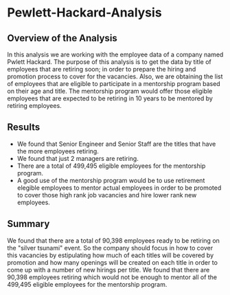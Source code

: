 # Pewlett-Hackard-Analysis

## Overview of the Analysis
  In this analysis we are working with the employee data of a company named Pwlett Hackard. The purpose of this analysis is to get the data by title of employees that are retiring soon; in order to prepare the hiring and promotion process to cover for the vacancies. Also, we are obtaining the list of employees that are eligible to participate in a mentorship program based on their age and title. The mentorship program would offer those eligible employees that are expected to be retiring in 10 years to be mentored by retiring employees.
 
## Results
  * We found that Senior Engineer and Senior Staff are the titles that have the more employees retiring.
  * We found that just 2 managers are retiring.
  * There are a total of 499,495 eligible employees for the mentorship program.
  * A good use of the mentorship program would be to use retirement elegible employees to mentor actual employees in order to be promoted to cover those high rank            job vacancies and hire lower rank new employees.
  
 ## Summary
  We found that there are a total of 90,398 employees ready to be retiring on the "silver tsunami" event. So the company should focus in how to cover this vacancies by estipulating how much of each titles will be covered by promotion and how many openings will be created on each title in order to come up with a number of new hirings per title.
  We found that there are 90,398 employees retiring which would not be enough to mentor all of the 499,495 eligible employees for the mentorship program. 
  
